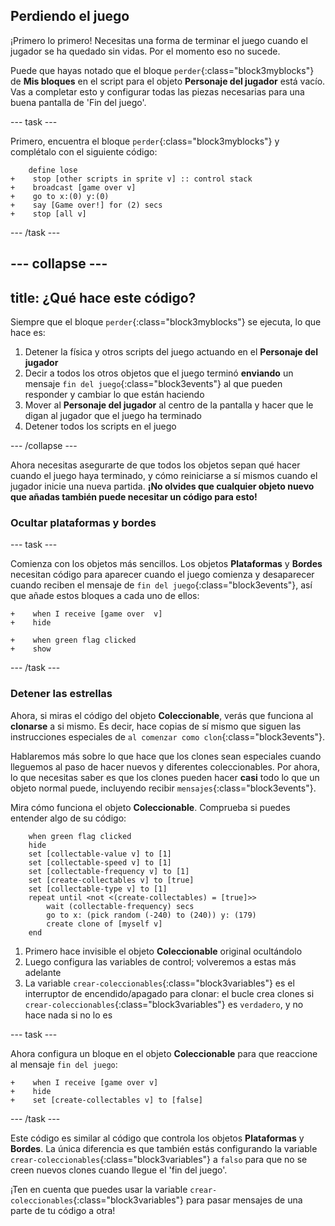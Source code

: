 ## Perdiendo el juego

¡Primero lo primero! Necesitas una forma de terminar el juego cuando el jugador se ha quedado sin vidas. Por el momento eso no sucede.

Puede que hayas notado que el bloque `perder`{:class="block3myblocks"} de **Mis bloques** en el script para el objeto **Personaje del jugador** está vacío. Vas a completar esto y configurar todas las piezas necesarias para una buena pantalla de 'Fin del juego'.

\--- task \---

Primero, encuentra el bloque `perder`{:class="block3myblocks"} y complétalo con el siguiente código:

```blocks3
    define lose
+    stop [other scripts in sprite v] :: control stack
+    broadcast [game over v]
+    go to x:(0) y:(0)
+    say [Game over!] for (2) secs
+    stop [all v]
```

\--- /task \---

## \--- collapse \---

## title: ¿Qué hace este código?

Siempre que el bloque `perder`{:class="block3myblocks"} se ejecuta, lo que hace es:

1. Detener la física y otros scripts del juego actuando en el **Personaje del jugador**
2. Decir a todos los otros objetos que el juego terminó **enviando** un mensaje `fin del juego`{:class="block3events"} al que pueden responder y cambiar lo que están haciendo
3. Mover al **Personaje del jugador** al centro de la pantalla y hacer que le digan al jugador que el juego ha terminado
4. Detener todos los scripts en el juego

\--- /collapse \---

Ahora necesitas asegurarte de que todos los objetos sepan qué hacer cuando el juego haya terminado, y cómo reiniciarse a sí mismos cuando el jugador inicie una nueva partida. **¡No olvides que cualquier objeto nuevo que añadas también puede necesitar un código para esto!**

### Ocultar plataformas y bordes

\--- task \---

Comienza con los objetos más sencillos. Los objetos **Plataformas** y **Bordes** necesitan código para aparecer cuando el juego comienza y desaparecer cuando reciben el mensaje de `fin del juego`{:class="block3events"}, así que añade estos bloques a cada uno de ellos:

```blocks3
+    when I receive [game over  v]
+    hide
```

```blocks3
+    when green flag clicked
+    show
```

\--- /task \---

### Detener las estrellas

Ahora, si miras el código del objeto **Coleccionable**, verás que funciona al **clonarse** a si mismo. Es decir, hace copias de sí mismo que siguen las instrucciones especiales de `al comenzar como clon`{:class="block3events"}.

Hablaremos más sobre lo que hace que los clones sean especiales cuando lleguemos al paso de hacer nuevos y diferentes coleccionables. Por ahora, lo que necesitas saber es que los clones pueden hacer **casi** todo lo que un objeto normal puede, incluyendo recibir `mensajes`{:class="block3events"}.

Mira cómo funciona el objeto **Coleccionable**. Comprueba si puedes entender algo de su código:

```blocks3
    when green flag clicked
    hide
    set [collectable-value v] to [1]
    set [collectable-speed v] to [1]
    set [collectable-frequency v] to [1]
    set [create-collectables v] to [true]
    set [collectable-type v] to [1]
    repeat until <not <(create-collectables) = [true]>>
        wait (collectable-frequency) secs
        go to x: (pick random (-240) to (240)) y: (179)
        create clone of [myself v]
    end
```

1. Primero hace invisible el objeto **Coleccionable** original ocultándolo
2. Luego configura las variables de control; volveremos a estas más adelante
3. La variable `crear-coleccionables`{:class="block3variables"} es el interruptor de encendido/apagado para clonar: el bucle crea clones si `crear-coleccionables`{:class="block3variables"} es `verdadero`, y no hace nada si no lo es

\--- task \---

Ahora configura un bloque en el objeto **Coleccionable** para que reaccione al mensaje `fin del juego`:

```blocks3
+    when I receive [game over v]
+    hide
+    set [create-collectables v] to [false]
```

\--- /task \---

Este código es similar al código que controla los objetos **Plataformas** y **Bordes**. La única diferencia es que también estás configurando la variable `crear-coleccionables`{:class="block3variables"} a `falso` para que no se creen nuevos clones cuando llegue el 'fin del juego'.

¡Ten en cuenta que puedes usar la variable `crear-coleccionables`{:class="block3variables"} para pasar mensajes de una parte de tu código a otra!